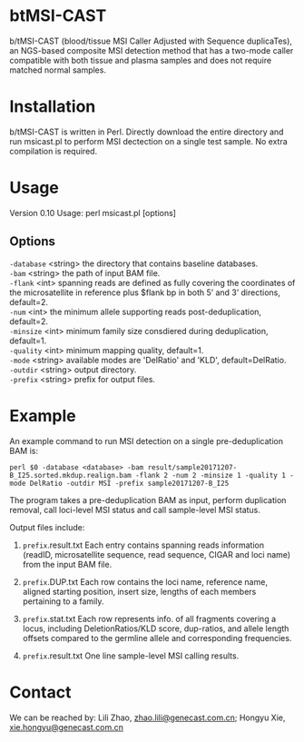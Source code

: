 # btMSI-CAST

b/tMSI-CAST (blood/tissue MSI Caller Adjusted with Sequence duplicaTes), an NGS-based composite MSI detection method that has a two-mode caller compatible with both tissue and plasma samples and does not require matched normal samples.

# Installation
b/tMSI-CAST is written in Perl. Directly download the entire directory and run msicast.pl to perform MSI dectection on a single test sample. No extra compilation is required.

# Usage
Version 0.10
Usage: perl msicast.pl [options]

## Options
`-database` \<string\> the directory that contains baseline databases.  
`-bam` \<string\> the path of input BAM file.  
`-flank` \<int\> spanning reads are defined as fully covering the coordinates of the microsatellite in reference plus $flank bp in both 5’ and 3’ directions, default=2.  
`-num` \<int\> the minimum allele supporting reads post-deduplication, default=2.  
`-minsize` \<int\> minimum family size consdiered during deduplication, default=1.  
`-quality` \<int\> minimum mapping quality, default=1.  
`-mode` \<string\> available modes are 'DelRatio' and 'KLD', default=DelRatio.  
`-outdir` \<string\> output directory.  
`-prefix` \<string\> prefix for output files.  
 
# Example
An example command to run MSI detection on a single pre-deduplication BAM is:
```
perl $0 -database <database> -bam result/sample20171207-B_I25.sorted.mkdup.realign.bam -flank 2 -num 2 -minsize 1 -quality 1 -mode DelRatio -outdir MSI -prefix sample20171207-B_I25
```
The program takes a pre-deduplication BAM as input, perform duplication removal, call loci-level MSI status and call sample-level MSI status.

Output files include:
1. `prefix`.result.txt
Each entry contains spanning reads information (readID, microsatellite sequence, read sequence, CIGAR and loci name) from the input BAM file.
 
2. `prefix`.DUP.txt
Each row contains the loci name, reference name, aligned starting position, insert size, lengths of each members pertaining to a family.

3. `prefix`.stat.txt
Each row represents info. of all fragments covering a locus, including DeletionRatios/KLD score, dup-ratios, and allele length offsets compared to the germline allele and corresponding frequencies.

4. `prefix`.result.txt
One line sample-level MSI calling results.


# Contact
We can be reached by: Lili Zhao, zhao.lili@genecast.com.cn; Hongyu Xie, xie.hongyu@genecast.com.cn
